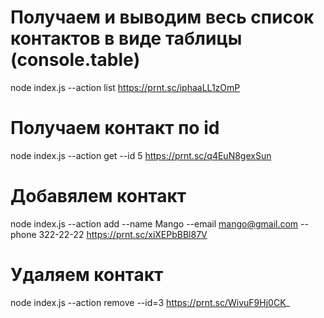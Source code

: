# Получаем и выводим весь список контактов в виде таблицы (console.table)
node index.js --action list
https://prnt.sc/iphaaLL1zOmP


# Получаем контакт по id
node index.js --action get --id 5
https://prnt.sc/q4EuN8gexSun


# Добавялем контакт
node index.js --action add --name Mango --email mango@gmail.com --phone 322-22-22
https://prnt.sc/xiXEPbBBl87V


# Удаляем контакт
node index.js --action remove --id=3
https://prnt.sc/WivuF9Hj0CK_